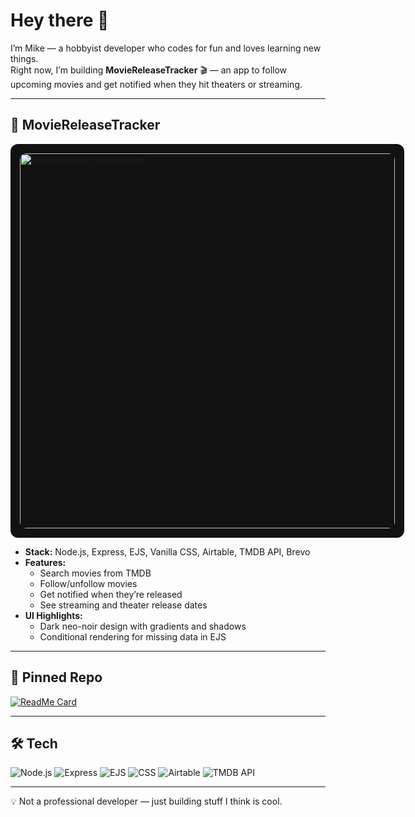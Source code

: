 # Hey there 👋

I’m Mike — a hobbyist developer who codes for fun and loves learning new things.  
Right now, I’m building **MovieReleaseTracker** 🎬 — an app to follow upcoming movies and get notified when they hit theaters or streaming.

---

## 🎥 MovieReleaseTracker
<div style="background-color:#121212; padding:15px; border-radius:12px; display:inline-block;">
  <a href="https://moviereleasetrackerv2.onrender.com/">
    <img src="./screenshot.gif" alt="MovieReleaseTracker Demo" width="600" style="border-radius: 10px;" />
  </a>
</div>



- **Stack:** Node.js, Express, EJS, Vanilla CSS, Airtable, TMDB API, Brevo  
- **Features:**
  - Search movies from TMDB
  - Follow/unfollow movies
  - Get notified when they’re released
  - See streaming and theater release dates  
- **UI Highlights:**  
  - Dark neo-noir design with gradients and shadows  
  - Conditional rendering for missing data in EJS  

---

## 📌 Pinned Repo
[![ReadMe Card](https://github-readme-stats.vercel.app/api/pin/?username=mikemaer1990&repo=MovieReleaseTrackerV2&theme=radical)](https://github.com/mikemaer1990/MovieReleaseTrackerV2)

---

## 🛠️ Tech
![Node.js](https://img.shields.io/badge/Node.js-339933?logo=node.js&logoColor=white)
![Express](https://img.shields.io/badge/Express-000000?logo=express&logoColor=white)
![EJS](https://img.shields.io/badge/EJS-8C4BFF?logoColor=white)
![CSS](https://img.shields.io/badge/CSS-1572B6?logo=css3&logoColor=white)
![Airtable](https://img.shields.io/badge/Airtable-18BFFF?logo=airtable&logoColor=white)
![TMDB API](https://img.shields.io/badge/TMDB-01D277?logoColor=white)

---

💡 Not a professional developer — just building stuff I think is cool.
